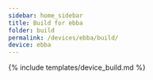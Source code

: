 ```yaml
---
sidebar: home_sidebar
title: Build for ebba
folder: build
permalink: /devices/ebba/build/
device: ebba
---
```

{% include templates/device_build.md %}
